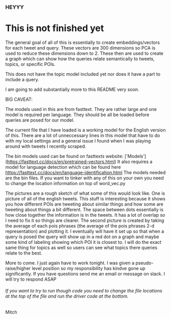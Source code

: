 ### HEYYY
# This is not finished yet
The general goal of all of this is essentially to create embeddings/vectors for each tweet and query. These vectors are 300 dimensions so PCA is used to reduce these dimensions down to 2. These then are used to create a graph which can show how the queries relate semantically to tweets, topics, or specific POIs. 

This does not have the topic model included yet nor does it have a part to include a query. 

I am going to add substantially more to this README very soon.

BIG CAVEAT:

The models used in this are from fasttext. They are rather large and one model is required per language. They should be all be loaded before queries are posed for our model. 

The current file that I have loaded is a working model for the English version of this. There are a lot of unneccessary lines in this model that have to do with my local settings and a general issue I found when I was playing around with tweets I recently scraped. 

The bin models used can be found on fasttexts website: ['Models'] (https://fasttext.cc/docs/en/pretrained-vectors.html)
It also requires a model for language detection which can be found here https://fasttext.cc/docs/en/language-identification.html
The models needed are the bin files.
If you want to tinker with any of this on your own you need to change the location information on top of word_vec.py

The pictures are a rough sketch of what some of this would look like. One is picture of all of the english tweets. This stuff is interesting because it shows you how different POIs are tweeting about similar things and how some are tweeting about things a bit different. The space between dots essentially is how close together the information is in the tweets. It has a lot of overlap so I need to fix it so things are clearer. The second picture is created by taking the average of each pois phrases (the average of the pois phrases 2-d representation) and plotting it. I eventually will have it set up so that when a query is posed the query will show up in a red dot on a graph and maybe some kind of labeling showing which POI it is closest to. I will do the exact same thing for topics as well so users can see what topics there queries relate to the best.


More to come. I just again have to work tonight. I was given a pseudo-raise/higher level position so my responsibility has kindve gone up significantly. If you have questions send me an email or message on slack. I will try to respond ASAP

###### If you want to try to run though code you need to change the file locations at the top of the file and run the driver code at the bottom. 

Mitch
